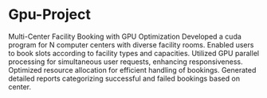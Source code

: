 # Gpu-Project
 Multi-Center Facility Booking with GPU Optimization 
 Developed a cuda program for N computer centers with diverse facility rooms.
 Enabled users to book slots according to facility types and capacities.
Utilized GPU parallel processing for simultaneous user requests, enhancing responsiveness.
 Optimized resource allocation for efficient handling of bookings.
 Generated detailed reports categorizing successful and failed bookings based on center.
